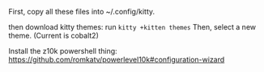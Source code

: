 First, copy all these files into ~/.config/kitty.

then download kitty themes: run `kitty +kitten themes`
Then, select a new theme. (Current is cobalt2)

Install the z10k powershell thing: https://github.com/romkatv/powerlevel10k#configuration-wizard
